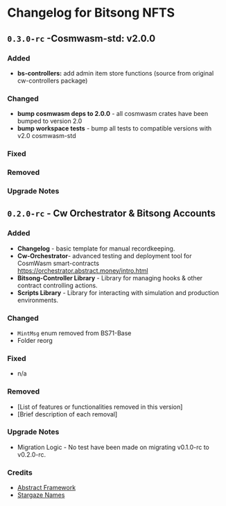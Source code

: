 **Changelog for Bitsong NFTS**
=====================================================

**`0.3.0-rc` -Cosmwasm-std: v2.0.0**
--------------------------------------
### Added
- **bs-controllers:** add admin item store functions (source from original cw-controllers package)
### Changed
- **bump cosmwasm deps to 2.0.0** - all cosmwasm crates have been bumped to version 2.0  
- **bump workspace tests** - bump all tests to compatible versions with v2.0 cosmwasm-std
### Fixed
### Removed
### Upgrade Notes

**`0.2.0-rc` - Cw Orchestrator & Bitsong Accounts**
--------------------------------------

### Added
* **Changelog** - basic template for manual recordkeeping.
* **Cw-Orchestrator**- advanced testing and deployment tool for CosmWasm smart-contracts https://orchestrator.abstract.money/intro.html
* **Bitsong-Controller Library** - Library for managing hooks & other contract controlling actions.
* **Scripts Library** - Library for interacting with simulation and production environments.

### Changed
* `MintMsg` enum removed from BS71-Base
* Folder reorg

### Fixed
* n/a

### Removed
* [List of features or functionalities removed in this version]
* [Brief description of each removal]

### Upgrade Notes
* Migration Logic - No test have been made on migrating v0.1.0-rc to v0.2.0-rc.


### Credits

* [Abstract Framework](https://github.com/AbstractSDK/abstract)
* [Stargaze Names](https://github.com/public-awesome/names)